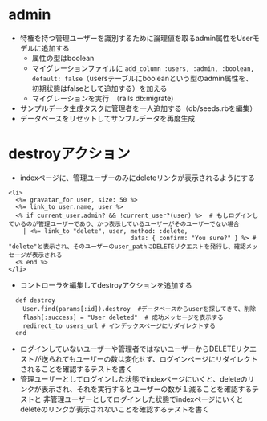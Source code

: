 # admin
- 特権を持つ管理ユーザーを識別するために論理値を取るadmin属性をUserモデルに追加する
  - 属性の型はboolean
  - マイグレーションファイルに ```add_column :users, :admin, :boolean, default: false```（usersテーブルにbooleanという型のadmin属性を、
  初期状態はfalseとして追加する）を加える  
  - マイグレーションを実行　（rails db:migrate)
- サンプルデータ生成タスクに管理者を一人追加する（db/seeds.rbを編集）
- データベースをリセットしてサンプルデータを再度生成
# destroyアクション
- indexページに、管理ユーザーのみにdeleteリンクが表示されるようにする　　
```
<li>
  <%= gravatar_for user, size: 50 %>
  <%= link_to user.name, user %>
  <% if current_user.admin? && !current_user?(user) %>  # もしログインしているのが管理ユーザーであり、かつ表示しているユーザーがそのユーザーでない場合
    | <%= link_to "delete", user, method: :delete,
                                  data: { confirm: "You sure?" } %> # "delete"と表示され、そのユーザーのuser_pathにDELETEリクエストを発行し、確認メッセージが表示される
  <% end %>
</li>
```
- コントローラを編集してdestroyアクションを追加する
```
  def destroy
    User.find(params[:id]).destroy  #データベースからuserを探してきて、削除
    flash[:success] = "User deleted"  # 成功メッセージを表示する
    redirect_to users_url # インデックスページにリダイレクトする
  end 
  ```
- ログインしていないユーザーや管理者ではないユーザーからDELETEリクエストが送られてもユーザーの数は変化せず、ログインページにリダイレクトされることを確認するテストを書く
- 管理ユーザーとしてログインした状態でindexページにいくと、deleteのリンクが表示され、それを実行するとユーザーの数が１減ることを確認するテストと
非管理ユーザーとしてログインした状態でindexページにいくとdeleteのリンクが表示されないことを確認するテストを書く
